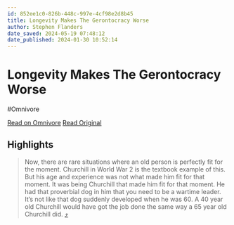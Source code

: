 ```yaml
---
id: 852ee1c0-826b-448c-997e-4cf98e2d8b45
title: Longevity Makes The Gerontocracy Worse
author: Stephen Flanders
date_saved: 2024-05-19 07:48:12
date_published: 2024-01-30 10:52:14
---
```


# Longevity Makes The Gerontocracy Worse
#Omnivore

[Read on Omnivore](https://omnivore.app/me/longevity-makes-the-gerontocracy-worse-18f90ae4919)
[Read Original](https://www.stovetop.xyz/p/longevityisbad)

## Highlights

> Now, there are rare situations where an old person is perfectly fit for the moment. Churchill in World War 2 is the textbook example of this. But his age and experience was not what made him fit for that moment. It was being Churchill that made him fit for that moment. He had that proverbial dog in him that you need to be a wartime leader. It’s not like that dog suddenly developed when he was 60\. A 40 year old Churchill would have got the job done the same way a 65 year old Churchill did. [⤴️](https://omnivore.app/me/longevity-makes-the-gerontocracy-worse-18f90ae4919#40e2c96b-7334-4cbd-918f-84b96b4e75f8) 


